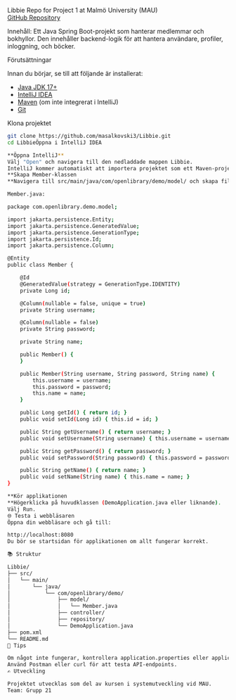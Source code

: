 Libbie 
Repo for Project 1 at Malmö University (MAU)  
[GitHub Repository](https://github.com/masalkovski3/Libbie.git)

Innehåll:
Ett Java Spring Boot-projekt som hanterar medlemmar och bokhyllor. Den innehåller backend-logik för att hantera användare, profiler, inloggning, och böcker.

Förutsättningar

Innan du börjar, se till att följande är installerat:

- [Java JDK 17+](https://adoptopenjdk.net/)
- [IntelliJ IDEA](https://www.jetbrains.com/idea/)
- [Maven](https://maven.apache.org/) (om inte integrerat i IntelliJ)
- [Git](https://git-scm.com/)

Klona projektet

```bash
git clone https://github.com/masalkovski3/Libbie.git
cd LibbieÖppna i IntelliJ IDEA

**Öppna IntelliJ**
Välj "Open" och navigera till den nedladdade mappen Libbie.
IntelliJ kommer automatiskt att importera projektet som ett Maven-projekt.
**Skapa Member-klassen
**Navigera till src/main/java/com/openlibrary/demo/model/ och skapa filen:

Member.java:

package com.openlibrary.demo.model;

import jakarta.persistence.Entity;
import jakarta.persistence.GeneratedValue;
import jakarta.persistence.GenerationType;
import jakarta.persistence.Id;
import jakarta.persistence.Column;

@Entity
public class Member {

    @Id
    @GeneratedValue(strategy = GenerationType.IDENTITY)
    private Long id;

    @Column(nullable = false, unique = true)
    private String username;

    @Column(nullable = false)
    private String password;

    private String name;

    public Member() {
    }

    public Member(String username, String password, String name) {
        this.username = username;
        this.password = password;
        this.name = name;
    }

    public Long getId() { return id; }
    public void setId(Long id) { this.id = id; }

    public String getUsername() { return username; }
    public void setUsername(String username) { this.username = username; }

    public String getPassword() { return password; }
    public void setPassword(String password) { this.password = password; }

    public String getName() { return name; }
    public void setName(String name) { this.name = name; }
}

**Kör applikationen
**Högerklicka på huvudklassen (DemoApplication.java eller liknande).
Välj Run.
🌐 Testa i webbläsaren
Öppna din webbläsare och gå till:

http://localhost:8080
Du bör se startsidan för applikationen om allt fungerar korrekt.

📚 Struktur

Libbie/
├── src/
│   └── main/
│       └── java/
│           └── com/openlibrary/demo/
│               ├── model/
│               │   └── Member.java
│               ├── controller/
│               ├── repository/
│               └── DemoApplication.java
├── pom.xml
└── README.md
🧪 Tips

Om något inte fungerar, kontrollera application.properties eller application.yml i src/main/resources/.
Använd Postman eller curl för att testa API-endpoints.
✍️ Utveckling

Projektet utvecklas som del av kursen i systemutveckling vid MAU.
Team: Grupp 21
